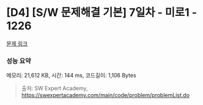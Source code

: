 # [D4] [S/W 문제해결 기본] 7일차 - 미로1 - 1226 

[문제 링크](https://swexpertacademy.com/main/code/problem/problemDetail.do?contestProbId=AV14vXUqAGMCFAYD) 

### 성능 요약

메모리: 21,612 KB, 시간: 144 ms, 코드길이: 1,106 Bytes



> 출처: SW Expert Academy, https://swexpertacademy.com/main/code/problem/problemList.do